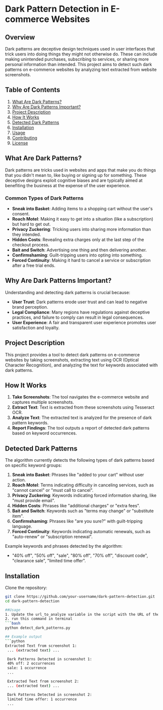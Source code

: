 # Dark Pattern Detection in E-commerce Websites

## Overview

Dark patterns are deceptive design techniques used in user interfaces that trick users into doing things they might not otherwise do. These can include making unintended purchases, subscribing to services, or sharing more personal information than intended. This project aims to detect such dark patterns on e-commerce websites by analyzing text extracted from website screenshots.

## Table of Contents

1. [What Are Dark Patterns?](#what-are-dark-patterns)
2. [Why Are Dark Patterns Important?](#why-are-dark-patterns-important)
3. [Project Description](#project-description)
4. [How It Works](#how-it-works)
5. [Detected Dark Patterns](#detected-dark-patterns)
6. [Installation](#installation)
7. [Usage](#usage)
8. [Contributing](#contributing)
9. [License](#license)

## What Are Dark Patterns?

Dark patterns are tricks used in websites and apps that make you do things that you didn't mean to, like buying or signing up for something. These deceptive designs exploit cognitive biases and are typically aimed at benefiting the business at the expense of the user experience.

### Common Types of Dark Patterns

- **Sneak into Basket**: Adding items to a shopping cart without the user's consent.
- **Roach Motel**: Making it easy to get into a situation (like a subscription) but hard to get out.
- **Privacy Zuckering**: Tricking users into sharing more information than they intended.
- **Hidden Costs**: Revealing extra charges only at the last step of the checkout process.
- **Bait and Switch**: Advertising one thing and then delivering another.
- **Confirmshaming**: Guilt-tripping users into opting into something.
- **Forced Continuity**: Making it hard to cancel a service or subscription after a free trial ends.

## Why Are Dark Patterns Important?

Understanding and detecting dark patterns is crucial because:

- **User Trust**: Dark patterns erode user trust and can lead to negative brand perception.
- **Legal Compliance**: Many regions have regulations against deceptive practices, and failure to comply can result in legal consequences.
- **User Experience**: A fair and transparent user experience promotes user satisfaction and loyalty.

## Project Description

This project provides a tool to detect dark patterns on e-commerce websites by taking screenshots, extracting text using OCR (Optical Character Recognition), and analyzing the text for keywords associated with dark patterns.

## How It Works

1. **Take Screenshots**: The tool navigates the e-commerce website and captures multiple screenshots.
2. **Extract Text**: Text is extracted from these screenshots using Tesseract OCR.
3. **Analyze Text**: The extracted text is analyzed for the presence of dark pattern keywords.
4. **Report Findings**: The tool outputs a report of detected dark patterns based on keyword occurrences.

## Detected Dark Patterns

The algorithm currently detects the following types of dark patterns based on specific keyword groups:

1. **Sneak into Basket**: Phrases like "added to your cart" without user action.
2. **Roach Motel**: Terms indicating difficulty in canceling services, such as "cannot cancel" or "must call to cancel".
3. **Privacy Zuckering**: Keywords indicating forced information sharing, like "must provide email".
4. **Hidden Costs**: Phrases like "additional charges" or "extra fees".
5. **Bait and Switch**: Keywords such as "terms may change" or "substitute item".
6. **Confirmshaming**: Phrases like "are you sure?" with guilt-tripping language.
7. **Forced Continuity**: Keywords indicating automatic renewals, such as "auto-renew" or "subscription renewal".

Example keywords and phrases detected by the algorithm:
- "40% off", "50% off", "sale", "80% off", "70% off", "discount code", "clearance sale", "limited time offer".

## Installation

Clone the repository:
   ```bash
   git clone https://github.com/your-username/dark-pattern-detection.git
   cd dark-pattern-detection

##Usage   
1. Update the url_to_analyze variable in the script with the URL of the e-commerce website you want    to  analyze.
2. run this command in terminal
   ```bash
   python detect_dark_patterns.py

## Example output   
   ```python 
   Extracted Text from screenshot 1:
    ... (extracted text) ...

    Dark Patterns Detected in screenshot 1:
    40% off: 2 occurrences
    sale: 1 occurrence
    ...

    Extracted Text from screenshot 2:
    ... (extracted text) ...

    Dark Patterns Detected in screenshot 2:
    limited time offer: 1 occurrence
    ...

   
